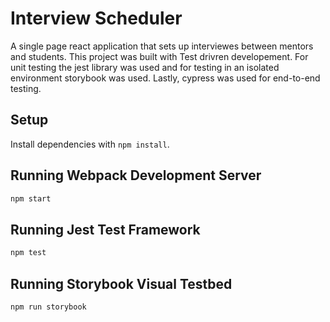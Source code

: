 # Interview Scheduler
A single page react application that sets up interviewes between mentors and students. This project was built with Test drivren developement. For unit testing the jest library was used and for testing in an isolated environment storybook was used. Lastly, cypress was used for end-to-end testing. 
## Setup

Install dependencies with `npm install`.

## Running Webpack Development Server

```sh
npm start
```

## Running Jest Test Framework

```sh
npm test
```

## Running Storybook Visual Testbed

```sh
npm run storybook
```
